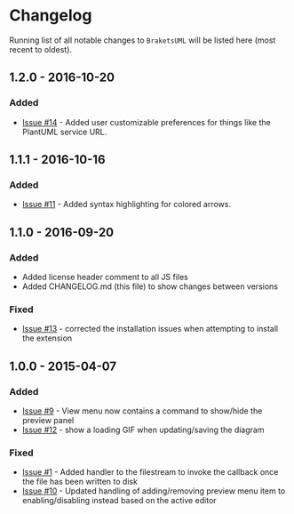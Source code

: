 # Changelog

Running list of all notable changes to `BraketsUML` will be listed here (most
recent to oldest).

## 1.2.0 - 2016-10-20

### Added
- [Issue #14](https://github.com/KyleKorndoerfer/BracketsUML/issues/14) - Added user customizable preferences for things like the PlantUML service URL.


## 1.1.1 - 2016-10-16

### Added
- [Issue #11](https://github.com/KyleKorndoerfer/BracketsUML/issues/11) - Added syntax highlighting for colored arrows.


## 1.1.0 - 2016-09-20

### Added
- Added license header comment to all JS files
- Added CHANGELOG.md (this file) to show changes between versions

### Fixed
- [Issue #13](https://github.com/KyleKorndoerfer/BracketsUML/issues/13) - corrected the installation issues when attempting to install the extension


## 1.0.0 - 2015-04-07

### Added
- [Issue #9](https://github.com/KyleKorndoerfer/BracketsUML/issues/9) - View menu now contains a command to show/hide the preview panel
- [Issue #12](https://github.com/KyleKorndoerfer/BracketsUML/issues/12) - show a loading GIF when updating/saving the diagram

### Fixed
- [Issue #1](https://github.com/KyleKorndoerfer/BracketsUML/issues/1) - Added handler to the filestream to invoke the callback once the file has been written to disk
- [Issue #10](https://github.com/KyleKorndoerfer/BracketsUML/issues/10) - Updated handling of adding/removing preview menu item to enabling/disabling instead based on the active editor
